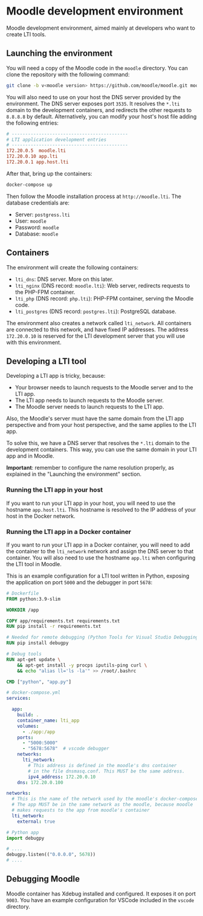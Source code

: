 # Moodle development environment

Moodle development environment, aimed mainly at developers who want to create LTI tools.

## Launching the environment

You will need a copy of the Moodle code in the `moodle` directory. You can clone the repository with the following command:

```sh
git clone -b v<moodle version> https://github.com/moodle/moodle.git moodle
```

You will also need to use on your host the DNS server provided by the environment. The DNS server exposes port `3535`. It resolves the `*.lti` domain to the development containers, and redirects the other requests to `8.8.8.8` by default. Alternatively, you can modify your host's host file adding the following entries:

```conf
# -------------------------------------------
# LTI application development entries
# -------------------------------------------
172.20.0.5  moodle.lti
172.20.0.10 app.lti
172.20.0.1 app.host.lti
```

After that, bring up the containers:
```bash
docker-compose up
```

Then follow the Moodle installation process at `http://moodle.lti`. The database credentials are:
- Server: `postgress.lti`
- User: `moodle`
- Password: `moodle`
- Database: `moodle`

## Containers

The environment will create the following containers:
- `lti_dns`: DNS server. More on this later.
- `lti_nginx` (DNS record: `moodle.lti`): Web server, redirects requests to the PHP-FPM container.
- `lti_php` (DNS record: `php.lti`): PHP-FPM container, serving the Moodle code.
- `lti_postgres` (DNS record: `postgres.lti`): PostgreSQL database.

The environment also creates a network called `lti_network`. All containers are connected to this network, and have
fixed IP addresses. The address `172.20.0.10` is reserved for the LTI development server that you will use with this environment.

## Developing a LTI tool

Developing a LTI app is tricky, because:
- Your browser needs to launch requests to the Moodle server and to the LTI app.
- The LTI app needs to launch requests to the Moodle server.
- The Moodle server needs to launch requests to the LTI app.

Also, the Moodle's server must have the same domain from the LTI app perspective and from your host perspective, and the same applies to the LTI app.

To solve this, we have a DNS server that resolves the `*.lti` domain to the development containers. This way, you can use the same domain in your LTI app and in Moodle.

**Important**: remember to configure the name resolution properly, as explained in the "Launching the environment" section.

### Running the LTI app in your host

If you want to run your LTI app in your host, you will need to use the hostname `app.host.lti`. This hostname is resolved to the IP address of your host in the Docker network.

### Running the LTI app in a Docker container

If you want to run your LTI app in a Docker container, you will need to add the container to the `lti_network` network and assign the DNS server to that container. You will also need to use the hostname `app.lti` when configuring the LTI tool in Moodle.

This is an example configuration for a LTI tool written in Python, exposing the application on port `5000` and the debugger in port `5678`:

```dockerfile
# Dockerfile
FROM python:3.9-slim

WORKDIR /app

COPY app/requirements.txt requirements.txt
RUN pip install -r requirements.txt

# Needed for remote debugging (Python Tools for Visual Studio Debugging)
RUN pip install debugpy

# Debug tools
RUN apt-get update \
    && apt-get install -y procps iputils-ping curl \
    && echo "alias ll='ls -la'" >> /root/.bashrc

CMD ["python", "app.py"]
```

```yaml
# docker-compose.yml
services:

  app:
    build: .
    container_name: lti_app
    volumes:
      - ./app:/app
    ports:
      - "5000:5000"
      - "5678:5678"  # vscode debugger
    networks:
      lti_network:
        # This address is defined in the moodle's dns container
        # in the file dnsmasq.conf. This MUST be the same address.
        ipv4_address: 172.20.0.10
    dns: 172.20.0.100

networks:
  # This is the name of the network used by the moodle's docker-compose.yml
  # The app MUST be in the same network as the moodle, because moodle
  # makes requests to the app from moodle's container
  lti_network:
    external: true
```

```python
# Python app
import debugpy

# ....
debugpy.listen(("0.0.0.0", 5678))
# ....
```


## Debugging Moodle

Moodle container has Xdebug installed and configured. It exposes it on port `9003`. You have an example configuration for VSCode included in the `vscode` directory.

